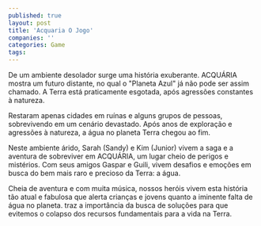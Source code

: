 ```yaml
---
published: true
layout: post
title: 'Acquaria O Jogo'
companies: ''
categories: Game
tags: 
---
```

De um ambiente desolador surge uma história exuberante. ACQUÁRIA mostra um futuro distante, no qual o "Planeta Azul" já não pode ser assim chamado. A Terra está praticamente esgotada, após agressões constantes à natureza.

Restaram apenas cidades em ruínas e alguns grupos de pessoas, sobrevivendo em um cenário devastado. Após anos de exploração e agressões à natureza, a água no planeta Terra chegou ao fim.

Neste ambiente árido, Sarah (Sandy) e Kim (Junior) vivem a saga e a aventura de sobreviver em ACQUÁRIA, um lugar cheio de perigos e mistérios. Com seus amigos Gaspar e Guili, vivem desafios e emoções em busca do bem mais raro e precioso da Terra: a água.

Cheia de aventura e com muita música, nossos heróis vivem esta história tão atual e fabulosa que alerta crianças e jovens quanto a iminente falta de água no planeta. traz a importância da busca de soluções para que evitemos o colapso dos recursos fundamentais para a vida na Terra.